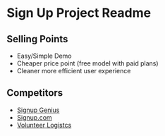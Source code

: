 # Sign Up Project Readme

## Selling Points
- Easy/Simple Demo
- Cheaper price point (free model with paid plans)
- Cleaner more efficient user experience

## Competitors
- [Signup Genius](https://www.signupgenius.com/)
- [Signup.com](https://www.signup.com/)
- [Volunteer Logistcs](https://www.volgistics.com/)
